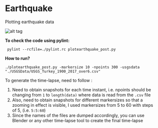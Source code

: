 # Earthquake
Plotting earthquake data 

![alt tag](https://meyavuz.files.wordpress.com/2017/03/earthquakes_dpi240_1303_55-0.png)


<b>To check the code using pylint: </b>

<code> pylint --rcfile=./pylint.rc plotearthquake_post.py</code>

<b> How to run? </b>

<code>./plotearthquake_post.py -markersize 10 -npoints 300 -usgsdata "./USGSData/USGS_Turkey_1900_2017_over6.csv"</code>

To generate the time-lapse, need to follow :
1) Need to obtain snapshots for each time instant, i.e. npoints should be changing from <code>1</code> to <code>length(data)</code> where data is read from the <code>.csv</code> file 
2) Also, need to obtain snapshots for different markersizes so that a zooming in effect is visible, I used markersizes from 5 to 60 with steps of 5, (i.e. <code>5:5:60</code>) 
3) Since the names of the files are dumped accordingly, you can use Blender or any other time-lapse tool to create the final time-lapse
